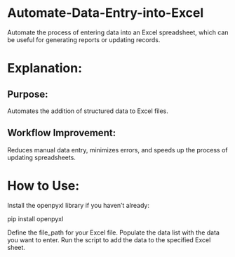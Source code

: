 # Automate-Data-Entry-into-Excel
Automate the process of entering data into an Excel spreadsheet, which can be useful for generating reports or updating records.

# Explanation:
## Purpose: 
Automates the addition of structured data to Excel files.
## Workflow Improvement: 
Reduces manual data entry, minimizes errors, and speeds up the process of updating spreadsheets.

# How to Use:
Install the openpyxl library if you haven’t already:

pip install openpyxl

Define the file_path for your Excel file.
Populate the data list with the data you want to enter.
Run the script to add the data to the specified Excel sheet.
